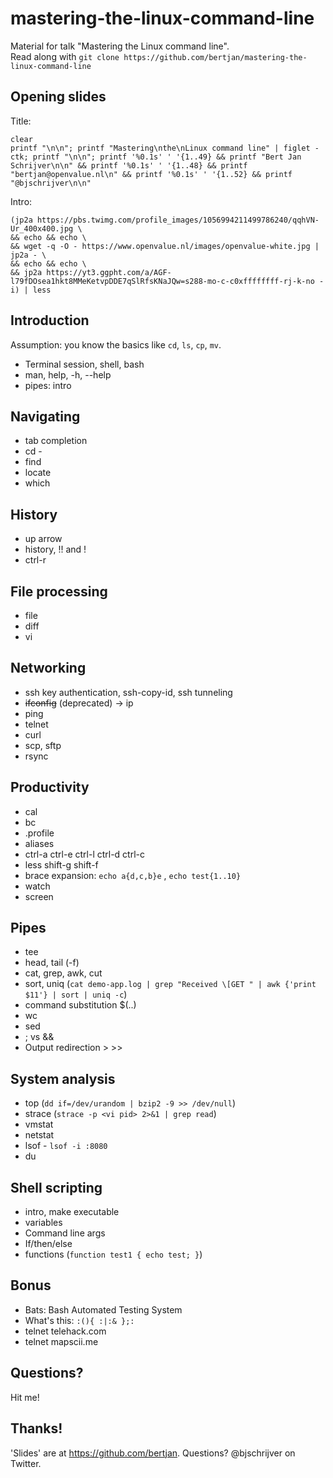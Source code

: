 # mastering-the-linux-command-line
Material for talk "Mastering the Linux command line".  
Read along with `git clone https://github.com/bertjan/mastering-the-linux-command-line`

Opening slides
---

Title:
```
clear
printf "\n\n"; printf "Mastering\nthe\nLinux command line" | figlet -ctk; printf "\n\n"; printf '%0.1s' ' '{1..49} && printf "Bert Jan Schrijver\n\n" && printf '%0.1s' ' '{1..48} && printf "bertjan@openvalue.nl\n" && printf '%0.1s' ' '{1..52} && printf "@bjschrijver\n\n"
```

Intro:
```
(jp2a https://pbs.twimg.com/profile_images/1056994211499786240/qqhVN-Ur_400x400.jpg \
&& echo && echo \
&& wget -q -O - https://www.openvalue.nl/images/openvalue-white.jpg | jp2a - \
&& echo && echo \
&& jp2a https://yt3.ggpht.com/a/AGF-l79fDOsea1hkt8MMeKetvpDDE7qSlRfsKNaJQw=s288-mo-c-c0xffffffff-rj-k-no -i) | less
```




Introduction
---
Assumption: you know the basics like `cd`, `ls`, `cp`, `mv`.

- Terminal session, shell, bash
- man, help, -h, --help
- pipes: intro

Navigating
---
- tab completion  
- cd -  
- find
- locate
- which

History
---
- up arrow
- history, !! and !<number>
- ctrl-r

File processing
---
- file
- diff
- vi

Networking
---
- ssh key authentication, ssh-copy-id, ssh tunneling
- ~~ifconfig~~ (deprecated)  -> ip
- ping
- telnet
- curl
- scp, sftp
- rsync

Productivity
---
- cal
- bc
- .profile
- aliases
- ctrl-a ctrl-e ctrl-l ctrl-d ctrl-c
- less shift-g shift-f
- brace expansion: `echo a{d,c,b}e` , `echo test{1..10}`
- watch
- screen

Pipes
---
- tee
- head, tail (-f)
- cat, grep, awk, cut
- sort, uniq
(`cat demo-app.log | grep "Received \[GET " | awk {'print $11'} | sort | uniq -c`)
- command substitution $(..)
- wc
- sed
- ; vs &&
- Output redirection > >>

System analysis
---
- top (`dd if=/dev/urandom | bzip2 -9 >> /dev/null`)
- strace (`strace -p <vi pid> 2>&1 | grep read`)
- vmstat
- netstat
- lsof - `lsof -i :8080`
- du 

Shell scripting
---
- intro, make executable
- variables
- Command line args
- If/then/else
- functions (`function test1 { echo test; }`)


Bonus
---
- Bats: Bash Automated Testing System
- What's this:  `:(){ :|:& };:`
- telnet telehack.com
- telnet mapscii.me

Questions?
---
Hit me!

Thanks!
---
'Slides' are at https://github.com/bertjan.
Questions? @bjschrijver on Twitter.
